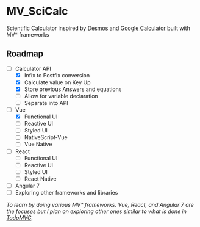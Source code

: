 # MV_SciCalc
Scientific Calculator inspired by [Desmos](https://www.desmos.com/scientific) and [Google Calculator](https://www.google.com/search?q=calculator) built with MV* frameworks

## Roadmap
* [ ] Calculator API
  * [x] Infix to Postfix conversion
  * [x] Calculate value on Key Up
  * [x] Store previous Answers and equations
  * [ ] Allow for variable declaration
  * [ ] Separate into API
* [ ] Vue
  * [x] Functional UI
  * [ ] Reactive UI
  * [ ] Styled UI
  * [ ] NativeScript-Vue
  * [ ] Vue Native
* [ ] React
  * [ ] Functional UI
  * [ ] Reactive UI
  * [ ] Styled UI
  * [ ] React Native
* [ ] Angular 7
* [ ] Exploring other frameworks and libraries

_To learn by doing various MV* frameworks. Vue, React, and Angular 7 are the focuses but I plan on exploring other ones similar to what is done in [TodoMVC](https://github.com/tastejs/todomvc)._
